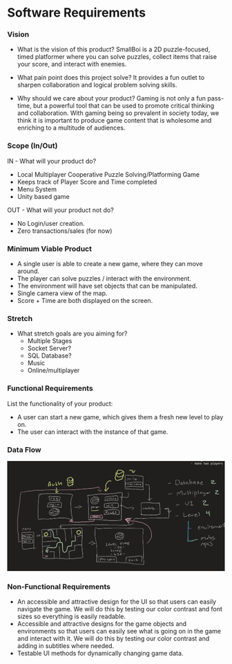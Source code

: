# Software Requirements

### Vision

- What is the vision of this product?
SmallBoi is a 2D puzzle-focused, timed platformer where you can solve puzzles, collect items that raise your score, and interact with enemies. 

- What pain point does this project solve?
It provides a fun outlet to sharpen collaboration and logical problem solving skills.

- Why should we care about your product?
Gaming is not only a fun pass-time, but a powerful tool that can be used to promote critical thinking and collaboration. With gaming being so prevalent in society today, we think it is important to produce game content that is wholesome and enriching to a multitude of audiences. 

### Scope (In/Out)
IN - What will your product do?
- Local Multiplayer Cooperative Puzzle Solving/Platforming Game
- Keeps track of Player Score and Time completed
- Menu System
- Unity based game

OUT - What will your product not do?
- No Login/user creation.
- Zero transactions/sales (for now)

### Minimum Viable Product
- A single user is able to create a new game, where they can move around.
- The player can solve puzzles / interact with the environment.
- The environment will have set objects that can be manipulated.
- Single camera view of the map.
- Score + Time are both displayed on the screen.


### Stretch
- What stretch goals are you aiming for?
  - Multiple Stages
  - Socket Server?
  - SQL Database?
  - Music
  - Online/multiplayer

### Functional Requirements
List the functionality of your product:
- A user can start a new game, which gives them a fresh new level to play on.
- The user can interact with the instance of that game.

### Data Flow
![image](plan.png)

### Non-Functional Requirements
- An accessible and attractive design for the UI so that users can easily navigate the game. We will do this by testing our color contrast and font sizes so everything is easily readable.
- Accessible and attractive designs for the game objects and environments so that users can easily see what is going on in the game and interact with it. We will do this by testing our color contrast and adding in subtitles where needed.
- Testable UI methods for dynamically changing game data.
